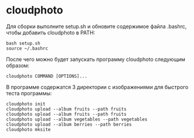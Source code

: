 # cloudphoto
 Для сборки выполните setup.sh и обновите содержимое файла .bashrc, чтобы добавить cloudphoto в PATH:
 ```
 bash setup.sh
 source ~/.bashrc
 ```
 После чего можно будет запускать программу cloudphoto следующим образом:
 ```
cloudphoto COMMAND [OPTIONS]...
```
В программе содержатся 3 директории с изображениями для быстрого теста программы:
```
cloudphoto init
cloudphoto upload --album fruits --path fruits
cloudphoto upload --album fruits --path fruits
cloudphoto upload --album vegetables --path vegetables
cloudphoto upload --album berries --path berries
cloudphoto mksite
```

